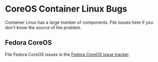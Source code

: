# CoreOS Container Linux Bugs

Container Linux has a large number of components.
File issues here if you don't know the source of the problem.

## Fedora CoreOS

File Fedora CoreOS issues in the
[Fedora CoreOS issue tracker](https://github.com/coreos/fedora-coreos-tracker/issues).
